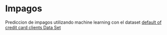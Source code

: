 # Impagos

Prediccion de impagos utilizando machine learning con el dataset [default of credit card clients Data Set](https://archive.ics.uci.edu/ml/datasets/default+of+credit+card+clients)